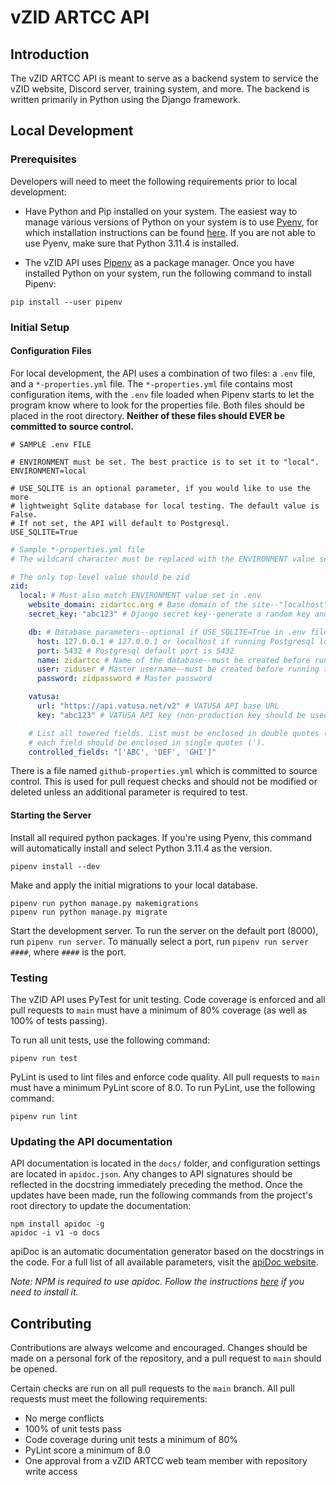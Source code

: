 # vZID ARTCC API

## Introduction

The vZID ARTCC API is meant to serve as a backend system to service the vZID website, Discord server, training system, and more. The backend is written primarily in Python using the Django framework.

## Local Development

### Prerequisites

Developers will need to meet the following requirements prior to local development:

- Have Python and Pip installed on your system. The easiest way to manage various versions of Python on your system is 
to use [Pyenv](https://github.com/pyenv/pyenv), for which installation instructions can be found
[here](https://github.com/pyenv/pyenv#installation). If you are not able to use Pyenv, make sure that 
Python 3.11.4 is installed.

- The vZID API uses [Pipenv](https://pipenv.pypa.io/en/latest/) as a package manager. Once you have installed Python
on your system, run the following command to install Pipenv:
```shell
pip install --user pipenv
```

### Initial Setup

#### Configuration Files

For local development, the API uses a combination of two files: a `.env` file, and a `*-properties.yml` file. 
The `*-properties.yml` file contains most configuration items, with the `.env` file loaded when Pipenv starts 
to let the program know where to look for the properties file. Both files should be placed in the root directory.
**Neither of these files should EVER be committed to source control.**

```dotenv
# SAMPLE .env FILE

# ENVIRONMENT must be set. The best practice is to set it to "local".
ENVIRONMENT=local

# USE_SQLITE is an optional parameter, if you would like to use the more 
# lightweight Sqlite database for local testing. The default value is False.
# If not set, the API will default to Postgresql.
USE_SQLITE=True
```

```yaml
# Sample *-properties.yml file
# The wildcard character must be replaced with the ENVIRONMENT value set in .env

# The only top-level value should be zid
zid:
  local: # Must also match ENVIRONMENT value set in .env
    website_domain: zidartcc.org # Base domain of the site--"localhost" is perfectly valid for local testing
    secret_key: "abc123" # Django secret key--generate a random key and place it here

    db: # Database parameters--optional if USE_SQLITE=True in .env file
      host: 127.0.0.1 # 127.0.0.1 or localhost if running Postgresql locally
      port: 5432 # Postgresql default port is 5432
      name: zidartcc # Name of the database--must be created before running the API
      user: ziduser # Master username--must be created before running the API
      password: zidpassword # Master password

    vatusa:
      url: "https://api.vatusa.net/v2" # VATUSA API base URL
      key: "abc123" # VATUSA API key (non-production key should be used when testing)

    # List all towered fields. List must be enclosed in double quotes (") and
    # each field should be enclosed in single quotes (').
    controlled_fields: "['ABC', 'DEF', 'GHI']"
```

There is a file named `github-properties.yml` which is committed to source control. This is used for pull request 
checks and should not be modified or deleted unless an additional parameter is required to test.

#### Starting the Server
Install all required python packages. If you're using Pyenv, this command will automatically install and select 
Python 3.11.4 as the version.
```shell
pipenv install --dev
``` 

Make and apply the initial migrations to your local database.
```shell
pipenv run python manage.py makemigrations
pipenv run python manage.py migrate
```

Start the development server. To run the server on the default port (8000), run `pipenv run server`. To manually
select a port, run `pipenv run server ####`, where `####` is the port.

### Testing

The vZID API uses PyTest for unit testing. Code coverage is enforced and all pull requests to `main` must have a 
minimum of 80% coverage (as well as 100% of tests passing).

To run all unit tests, use the following command:
```shell
pipenv run test
```

PyLint is used to lint files and enforce code quality. All pull requests to `main` must have a minimum PyLint 
score of 8.0. To run PyLint, use the following command:
```shell
pipenv run lint
```

### Updating the API documentation

API documentation is located in the `docs/` folder, and configuration settings are located in `apidoc.json`. Any 
changes to API signatures should be reflected in the docstring immediately preceding the method. Once the updates have 
been made, run the following commands from the project's root directory to update the documentation:

```shell
npm install apidoc -g
apidoc -i v1 -o docs
```

apiDoc is an automatic documentation generator based on the docstrings in the code. For a full list of all available
parameters, visit the [apiDoc website](https://apidocjs.com/).

*Note: NPM is required to use apidoc. Follow the instructions [here](https://github.com/nvm-sh/nvm) if you need to 
install it.*

## Contributing

Contributions are always welcome and encouraged. Changes should be made on a personal fork of the repository, and
a pull request to `main` should be opened.

Certain checks are run on all pull requests to the `main` branch. All pull requests must meet the following 
requirements:

- No merge conflicts
- 100% of unit tests pass
- Code coverage during unit tests a minimum of 80%
- PyLint score a minimum of 8.0
- One approval from a vZID ARTCC web team member with repository write access
